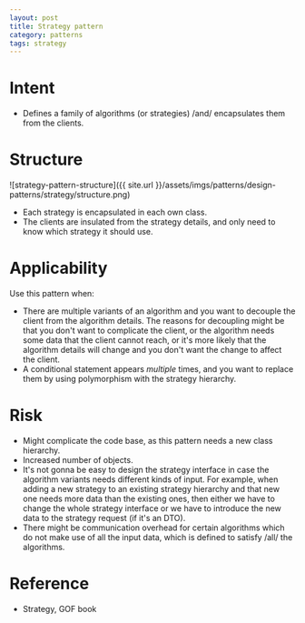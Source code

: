 ```yaml
---
layout: post
title: Strategy pattern
category: patterns
tags: strategy
---
```


# Intent

- Defines a family of algorithms (or strategies) /and/ encapsulates them from the clients.

# Structure

![strategy-pattern-structure]({{ site.url }}/assets/imgs/patterns/design-patterns/strategy/structure.png)

- Each strategy is encapsulated in each own class.
- The clients are insulated from the strategy details, and only need to know which strategy it should use.

# Applicability

Use this pattern when:

- There are multiple variants of an algorithm and you want to decouple the client from the algorithm details. The reasons for decoupling might be that you don't want to complicate the client, or the algorithm needs some data that the client cannot reach, or it's more likely that the algorithm details will change and you don't want the change to affect the client.
- A conditional statement appears _multiple_ times, and you want to replace them by using polymorphism with the strategy hierarchy.

# Risk

- Might complicate the code base, as this pattern needs a new class hierarchy.
- Increased number of objects.
- It's not gonna be easy to design the strategy interface in case the algorithm variants needs different kinds of input. For example, when adding a new strategy to an existing strategy hierarchy and that new one needs more data than the existing ones, then either we have to change the whole strategy interface or we have to introduce the new data to the strategy request (if it's an DTO).
- There might be communication overhead for certain algorithms which do not make use of all the input data, which is defined to satisfy /all/ the algorithms.

# Reference

- Strategy, GOF book

